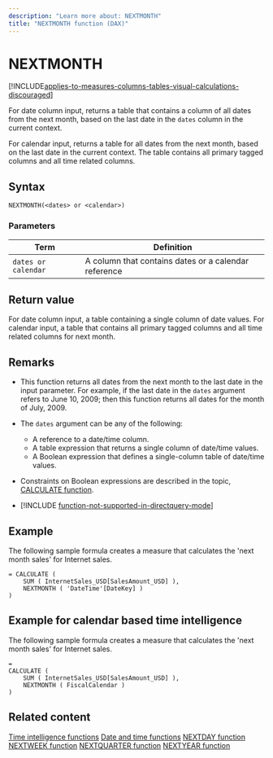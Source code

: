 ```yaml
---
description: "Learn more about: NEXTMONTH"
title: "NEXTMONTH function (DAX)"
---
```

# NEXTMONTH

[!INCLUDE[applies-to-measures-columns-tables-visual-calculations-discouraged](includes/applies-to-measures-columns-tables-visual-calculations-discouraged.md)]

For date column input, returns a table that contains a column of all dates from the next month, based on the last date in the `dates` column in the current context.

For calendar input, returns a table for all dates from the next month, based on the last date in the current context. The table contains all primary tagged columns and all time related columns.

## Syntax

```
NEXTMONTH(<dates> or <calendar>)
```

### Parameters

|Term|Definition|
|--------|--------------|
|`dates or calendar`|A column that contains dates or a calendar reference|

## Return value

For date column input, a table containing a single column of date values.
For calendar input, a table that contains all primary tagged columns and all time related columns for next month.

## Remarks

- This function returns all dates from the next month to the last date in the input parameter. For example, if the last date in the `dates` argument refers to June 10, 2009; then this function returns all dates for the month of July, 2009.

- The `dates` argument can be any of the following:
  - A reference to a date/time column.
  - A table expression that returns a single column of date/time values.
  - A Boolean expression that defines a single-column table of date/time values.

- Constraints on Boolean expressions are described in the topic, [CALCULATE function](calculate-function-dax.md).

- [!INCLUDE [function-not-supported-in-directquery-mode](includes/function-not-supported-in-directquery-mode.md)]

## Example

The following sample formula creates a measure that calculates the 'next month sales' for Internet sales.

```dax
= CALCULATE (
    SUM ( InternetSales_USD[SalesAmount_USD] ),
    NEXTMONTH ( 'DateTime'[DateKey] )
)
```

## Example for calendar based time intelligence

The following sample formula creates a measure that calculates the 'next month sales' for Internet sales.

```dax
=
CALCULATE (
    SUM ( InternetSales_USD[SalesAmount_USD] ),
    NEXTMONTH ( FiscalCalendar )
)
```

## Related content

[Time intelligence functions](time-intelligence-functions-dax.md)
[Date and time functions](date-and-time-functions-dax.md)
[NEXTDAY function](nextday-function-dax.md)
[NEXTWEEK function](nextweek-function-dax.md)
[NEXTQUARTER function](nextquarter-function-dax.md)
[NEXTYEAR function](nextyear-function-dax.md)

